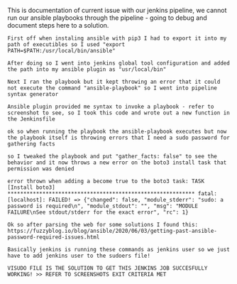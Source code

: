 

This is documentation of current issue with our jenkins pipeline, we cannot run our ansible playbooks through the pipeline - going to debug and document steps here to a solution.

    First off when instaling ansible with pip3 I had to export it into my path of executibles so I used "export PATH=$PATH:/usr/local/bin/ansible"

    After doing so I went into jenkins global tool configuration and added the path into my ansible plugin as "usr/local/bin"

    Next I ran the playbook but it kept throwing an error that it could not execute the command "ansible-playbook" so I went into pipeline syntax generator

    Ansible plugin provided me syntax to invoke a playbook - refer to screenshot to see, so I took this code and wrote out a new function in the Jenkinsfile

    ok so when running the playbook the ansible-playbook executes but now the playbook itself is throwing errors that I need a sudo password for gathering facts

    so I tweaked the playbook and put "gather_facts: false" to see the behavior and it now throws a new error on the boto3 install task that permission was denied

    error thrown when adding a become true to the boto3 task: TASK [Install boto3] *********************************************************** fatal: [localhost]: FAILED! => {"changed": false, "module_stderr": "sudo: a password is required\n", "module_stdout": "", "msg": "MODULE FAILURE\nSee stdout/stderr for the exact error", "rc": 1}

    Ok so after parsing the web for some solutions I found this: https://fuzzyblog.io/blog/ansible/2020/06/03/getting-past-ansible-password-required-issues.html

    Basically jenkins is running these commands as jenkins user so we just have to add jenkins user to the sudoers file!

    VISUDO FILE IS THE SOLUTION TO GET THIS JENKINS JOB SUCCESFULLY WORKING! >> REFER TO SCREENSHOTS EXIT CRITERIA MET


